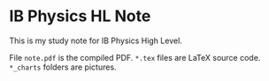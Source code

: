 # IB Physics HL Note
This is my study note for IB Physics High Level.

File `note.pdf` is the compiled PDF. `*.tex` files are LaTeX source code. `*_charts` folders are pictures.